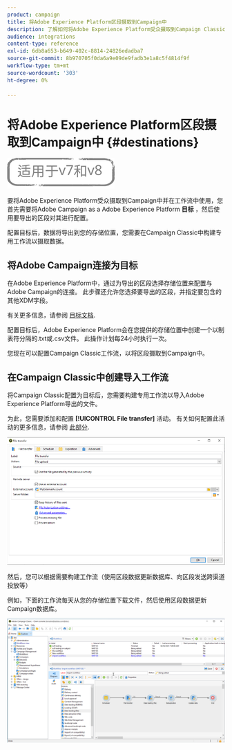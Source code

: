 ```yaml
---
product: campaign
title: 将Adobe Experience Platform区段摄取到Campaign中
description: 了解如何将Adobe Experience Platform受众摄取到Campaign Classic。
audience: integrations
content-type: reference
exl-id: 6db8a653-b649-402c-8814-24826edadba7
source-git-commit: 8b970705f0da6a9e09de9fadb3e1a8c5f4814f9f
workflow-type: tm+mt
source-wordcount: '303'
ht-degree: 0%

---
```


# 将Adobe Experience Platform区段摄取到Campaign中 {#destinations}

![](../../assets/common.svg)

要将Adobe Experience Platform受众摄取到Campaign中并在工作流中使用，您首先需要将Adobe Campaign as a Adobe Experience Platform **目标** ，然后使用要导出的区段对其进行配置。

配置目标后，数据将导出到您的存储位置，您需要在Campaign Classic中构建专用工作流以摄取数据。

## 将Adobe Campaign连接为目标

在Adobe Experience Platform中，通过为导出的区段选择存储位置来配置与Adobe Campaign的连接。 此步骤还允许您选择要导出的区段，并指定要包含的其他XDM字段。

有关更多信息，请参阅 [目标文档](https://experienceleague.adobe.com/docs/experience-platform/destinations/catalog/email-marketing/adobe-campaign.html).

配置目标后，Adobe Experience Platform会在您提供的存储位置中创建一个以制表符分隔的.txt或.csv文件。 此操作计划每24小时执行一次。

您现在可以配置Campaign Classic工作流，以将区段摄取到Campaign中。

## 在Campaign Classic中创建导入工作流

将Campaign Classic配置为目标后，您需要构建专用工作流以导入Adobe Experience Platform导出的文件。

为此，您需要添加和配置 **[!UICONTROL File transfer]** 活动。 有关如何配置此活动的更多信息，请参阅 [此部分](../../workflow/using/file-transfer.md).

![](assets/rtcdp-file-transfer.png)

然后，您可以根据需要构建工作流（使用区段数据更新数据库、向区段发送跨渠道投放等）

例如，下面的工作流每天从您的存储位置下载文件，然后使用区段数据更新Campaign数据库。

![](assets/rtcdp-workflow.png)
